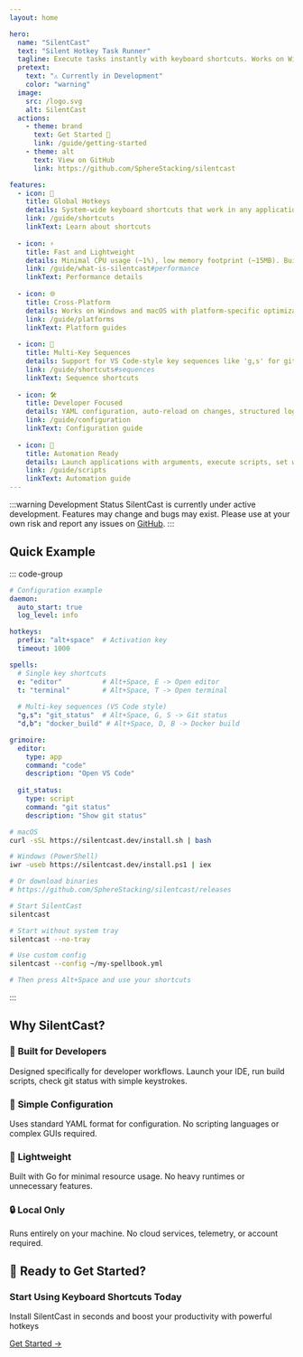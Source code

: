 ```yaml
---
layout: home

hero:
  name: "SilentCast"
  text: "Silent Hotkey Task Runner"
  tagline: Execute tasks instantly with keyboard shortcuts. Works on Windows and macOS. Lightweight and developer-friendly.
  pretext:
    text: "⚠️ Currently in Development"
    color: "warning"
  image:
    src: /logo.svg
    alt: SilentCast
  actions:
    - theme: brand
      text: Get Started 🚀
      link: /guide/getting-started
    - theme: alt
      text: View on GitHub
      link: https://github.com/SphereStacking/silentcast

features:
  - icon: 🎯
    title: Global Hotkeys
    details: System-wide keyboard shortcuts that work in any application. No need to focus a specific window.
    link: /guide/shortcuts
    linkText: Learn about shortcuts
    
  - icon: ⚡
    title: Fast and Lightweight
    details: Minimal CPU usage (~1%), low memory footprint (~15MB). Built with Go for efficiency.
    link: /guide/what-is-silentcast#performance
    linkText: Performance details
    
  - icon: 🌐
    title: Cross-Platform
    details: Works on Windows and macOS with platform-specific optimizations.
    link: /guide/platforms
    linkText: Platform guides
    
  - icon: 🎨
    title: Multi-Key Sequences
    details: Support for VS Code-style key sequences like 'g,s' for git status. Configurable timeouts.
    link: /guide/shortcuts#sequences
    linkText: Sequence shortcuts
    
  - icon: 🛠️
    title: Developer Focused
    details: YAML configuration, auto-reload on changes, structured logging, and detailed documentation.
    link: /guide/configuration
    linkText: Configuration guide
    
  - icon: 🤖
    title: Automation Ready
    details: Launch applications with arguments, execute scripts, set working directories, and use environment variables.
    link: /guide/scripts
    linkText: Automation guide
---
```


:::warning Development Status
SilentCast is currently under active development. Features may change and bugs may exist. Please use at your own risk and report any issues on [GitHub](https://github.com/SphereStacking/silentcast/issues).
:::

## Quick Example

::: code-group

```yaml [spellbook.yml]
# Configuration example
daemon:
  auto_start: true
  log_level: info

hotkeys:
  prefix: "alt+space"  # Activation key
  timeout: 1000

spells:
  # Single key shortcuts
  e: "editor"          # Alt+Space, E -> Open editor
  t: "terminal"        # Alt+Space, T -> Open terminal
  
  # Multi-key sequences (VS Code style)
  "g,s": "git_status"  # Alt+Space, G, S -> Git status
  "d,b": "docker_build" # Alt+Space, D, B -> Docker build

grimoire:
  editor:
    type: app
    command: "code"
    description: "Open VS Code"
  
  git_status:
    type: script
    command: "git status"
    description: "Show git status"
```

```bash [Installation]
# macOS
curl -sSL https://silentcast.dev/install.sh | bash

# Windows (PowerShell)
iwr -useb https://silentcast.dev/install.ps1 | iex

# Or download binaries
# https://github.com/SphereStacking/silentcast/releases
```

```bash [Usage]
# Start SilentCast
silentcast

# Start without system tray
silentcast --no-tray

# Use custom config
silentcast --config ~/my-spellbook.yml

# Then press Alt+Space and use your shortcuts
```

:::

## Why SilentCast?

<div class="grid md:grid-cols-2 gap-8 my-12">

<div class="space-y-6">

### 🎯 **Built for Developers**

Designed specifically for developer workflows. Launch your IDE, run build scripts, check git status with simple keystrokes.

### 🧩 **Simple Configuration**

Uses standard YAML format for configuration. No scripting languages or complex GUIs required.

</div>

<div class="space-y-6">

### 🚀 **Lightweight**

Built with Go for minimal resource usage. No heavy runtimes or unnecessary features.

### 🔒 **Local Only**

Runs entirely on your machine. No cloud services, telemetry, or account required.

</div>

</div>


## 🚀 Ready to Get Started?

<div class="my-16 text-center">
  <div class="inline-block relative px-16 py-12 rounded-3xl bg-gradient-to-br from-white/5 to-white/[0.02] border border-indigo-500/20 overflow-hidden transition-all duration-300 hover:scale-110 hover:border-indigo-500/40 hover:shadow-[0_20px_25px_-5px_rgba(99,102,241,0.1),0_10px_10px_-5px_rgba(99,102,241,0.04),inset_0_1px_0_0_rgba(255,255,255,0.1)] group">
    <div class="absolute inset-[-50%] bg-[radial-gradient(circle_at_center,rgba(99,102,241,0.3)_0%,transparent_70%)] opacity-0 transition-opacity duration-300 pointer-events-none group-hover:opacity-50 group-hover:animate-pulse"></div>
    <div class="relative z-10">
      <h3 class="text-3xl font-bold mb-4 bg-gradient-to-r from-indigo-500 to-purple-500 bg-clip-text text-transparent">
        Start Using Keyboard Shortcuts Today
      </h3>
      <p class="text-lg text-gray-600 dark:text-gray-400 mb-8 max-w-2xl mx-auto">
        Install SilentCast in seconds and boost your productivity with powerful hotkeys
      </p>
      <a href="/guide/getting-started" class="inline-flex items-center gap-2 px-8 py-3.5 border-4 border-gradient-to-r from-indigo-500 to-purple-600 font-semibold text-lg rounded-xl no-underline transition-all duration-300 relative overflow-hidden shadow-[0_10px_15px_-3px_rgba(99,102,241,0.3),0_4px_6px_-2px_rgba(99,102,241,0.2)] group/btn ">
        <span class="absolute inset-0 bg-gradient-to-r from-white/20 to-transparent opacity-0 transition-opacity duration-300 group-hover/btn:opacity-80"></span>
        <span class="relative z-10 ">Get Started</span>
        <span class="relative z-10 text-xl transition-transform duration-300 group-hover/btn:translate-x-1">→</span>
      </a>
    </div>
  </div>
</div>

<style>
/* Hero animations */
.VPHero .VPImage {
  /* animation: float 6s ease-in-out infinite; */
  filter: drop-shadow(0 25px 25px rgb(0 0 0 / 0.15));
  width: 11rem;
  height: 11rem;
  transition: transform 0.3s ease;
}

@media (min-width: 768px) {
  .VPHero .VPImage {
    width: 15rem;
    height: 15rem;
  }
}

@media (min-width: 1024px) {
  .VPHero .VPImage {
    width: 18rem;
    height: 18rem;
  }
}
</style>

